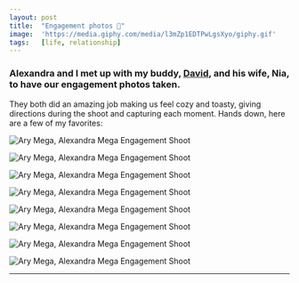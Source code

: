 ```yaml
---
layout: post
title:  "Engagement photos 📸"
image:  'https://media.giphy.com/media/l3mZp1EDTPwLgsXyo/giphy.gif'
tags:   [life, relationship]
---
```


### Alexandra and I met up with my buddy, [David][url-david-bowles], and his wife, Nia, to have our engagement photos taken.

They both did an amazing job making us feel cozy and toasty, giving directions during the shoot and capturing each moment. Hands down, here are a few of my favorites:

![Ary Mega, Alexandra Mega Engagement Shoot](/assets/img/ary-mega-alexandra-lambros-engagement-01.JPG)

![Ary Mega, Alexandra Mega Engagement Shoot](/assets/img/ary-mega-alexandra-lambros-engagement-02.JPG)

![Ary Mega, Alexandra Mega Engagement Shoot](/assets/img/ary-mega-alexandra-lambros-engagement-03.JPG)

![Ary Mega, Alexandra Mega Engagement Shoot](/assets/img/ary-mega-alexandra-lambros-engagement-04.JPG)

![Ary Mega, Alexandra Mega Engagement Shoot](/assets/img/ary-mega-alexandra-lambros-engagement-05.JPG)

![Ary Mega, Alexandra Mega Engagement Shoot](/assets/img/ary-mega-alexandra-lambros-engagement-06.JPG)

![Ary Mega, Alexandra Mega Engagement Shoot](/assets/img/ary-mega-alexandra-lambros-engagement-07.JPG)

![Ary Mega, Alexandra Mega Engagement Shoot](/assets/img/ary-mega-alexandra-lambros-engagement-08.JPG)

***

[url-david-bowles]: https://davidscottbowles.com